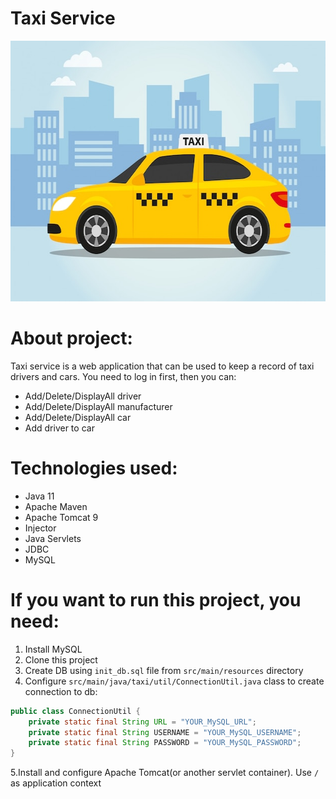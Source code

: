 # Taxi Service
<p align = "center">
<img alt="Taxi picture" height="417" src="src/main/resources/images/taxi.jpg">
</p>

# About project:
Taxi service is a web application that can be used to keep a record of taxi drivers and cars. You need to log in first, then you can:

- Add/Delete/DisplayAll driver
- Add/Delete/DisplayAll manufacturer
- Add/Delete/DisplayAll car
- Add driver to car

# Technologies used:

- Java 11
- Apache Maven
- Apache Tomcat 9
- Injector
- Java Servlets
- JDBC
- MySQL

# If you want to run this project, you need:
1. Install MySQL
2. Clone this project
3. Create DB using `init_db.sql` file from `src/main/resources` directory
4. Configure `src/main/java/taxi/util/ConnectionUtil.java` class to create connection to db:
```java
public class ConnectionUtil {
    private static final String URL = "YOUR_MySQL_URL";
    private static final String USERNAME = "YOUR_MySQL_USERNAME";
    private static final String PASSWORD = "YOUR_MySQL_PASSWORD";
}
```
5.Install and configure Apache Tomcat(or another servlet container). Use `/` as application context
